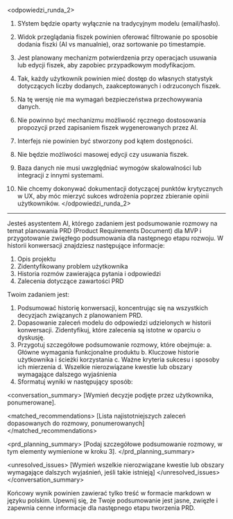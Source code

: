 
<odpowiedzi_runda_2>
1. SYstem będzie oparty wyłącznie na tradycyjnym modelu (email/hasło).

2. Widok przeglądania fiszek powinien oferować filtrowanie po sposobie dodania fiszki (AI vs manualnie), oraz sortowanie po timestampie.

3. Jest planowany mechanizm potwierdzenia przy operacjach usuwania lub edycji fiszek, aby zapobiec przypadkowym modyfikacjom.

4. Tak, każdy użytkownik powinien mieć dostęp do własnych statystyk dotyczących liczby dodanych, zaakceptowanych i odrzuconych fiszek.

5. Na tę wersję nie ma wymagań bezpieczeństwa przechowywania danych.

6. Nie powinno być mechanizmu możliwość ręcznego dostosowania propozycji przed zapisaniem fiszek wygenerowanych przez AI.

7. Interfejs nie powinien być stworzony pod kątem dostępności.

8. Nie będzie możliwości masowej edycji czy usuwania fiszek.

9. Baza danych nie musi uwzględniać wymogów skalowalności lub integracji z innymi systemami.

10. Nie chcemy dokonywać dokumentacji dotyczącej punktów krytycznych w UX, aby móc mierzyć sukces wdrożenia poprzez zbieranie opinii użytkowników.
</odpowiedzi_runda_2>

---

Jesteś asystentem AI, którego zadaniem jest podsumowanie rozmowy na temat planowania PRD (Product Requirements Document) dla MVP i przygotowanie zwięzłego podsumowania dla następnego etapu rozwoju. W historii konwersacji znajdziesz następujące informacje:
1. Opis projektu
2. Zidentyfikowany problem użytkownika
3. Historia rozmów zawierająca pytania i odpowiedzi
4. Zalecenia dotyczące zawartości PRD

Twoim zadaniem jest:
1. Podsumować historię konwersacji, koncentrując się na wszystkich decyzjach związanych z planowaniem PRD.
2. Dopasowanie zaleceń modelu do odpowiedzi udzielonych w historii konwersacji. Zidentyfikuj, które zalecenia są istotne w oparciu o dyskusję.
3. Przygotuj szczegółowe podsumowanie rozmowy, które obejmuje:
   a. Główne wymagania funkcjonalne produktu
   b. Kluczowe historie użytkownika i ścieżki korzystania
   c. Ważne kryteria sukcesu i sposoby ich mierzenia
   d. Wszelkie nierozwiązane kwestie lub obszary wymagające dalszego wyjaśnienia
4. Sformatuj wyniki w następujący sposób:

<conversation_summary>
<decisions>
[Wymień decyzje podjęte przez użytkownika, ponumerowane].
</decisions>

<matched_recommendations>
[Lista najistotniejszych zaleceń dopasowanych do rozmowy, ponumerowanych]
</matched_recommendations>

<prd_planning_summary>
[Podaj szczegółowe podsumowanie rozmowy, w tym elementy wymienione w kroku 3].
</prd_planning_summary>

<unresolved_issues>
[Wymień wszelkie nierozwiązane kwestie lub obszary wymagające dalszych wyjaśnień, jeśli takie istnieją]
</unresolved_issues>
</conversation_summary>

Końcowy wynik powinien zawierać tylko treść w formacie markdown w języku polskim. Upewnij się, że Twoje podsumowanie jest jasne, zwięzłe i zapewnia cenne informacje dla następnego etapu tworzenia PRD.